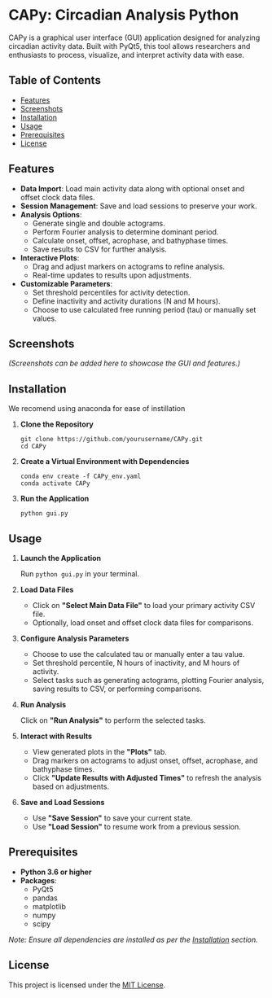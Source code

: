 # CAPy: Circadian Analysis Python

CAPy is a graphical user interface (GUI) application designed for analyzing circadian activity data. Built with PyQt5, this tool allows researchers and enthusiasts to process, visualize, and interpret activity data with ease.

## Table of Contents

- [Features](#features)
- [Screenshots](#screenshots)
- [Installation](#installation)
- [Usage](#usage)
- [Prerequisites](#prerequisites)
- [License](#license)
  
## Features

- **Data Import**: Load main activity data along with optional onset and offset clock data files.
- **Session Management**: Save and load sessions to preserve your work.
- **Analysis Options**:
  - Generate single and double actograms.
  - Perform Fourier analysis to determine dominant period.
  - Calculate onset, offset, acrophase, and bathyphase times.
  - Save results to CSV for further analysis.
- **Interactive Plots**:
  - Drag and adjust markers on actograms to refine analysis.
  - Real-time updates to results upon adjustments.
- **Customizable Parameters**:
  - Set threshold percentiles for activity detection.
  - Define inactivity and activity durations (N and M hours).
  - Choose to use calculated free running period (tau) or manually set values.


## Screenshots

*(Screenshots can be added here to showcase the GUI and features.)*

## Installation
  We recomend using anaconda for ease of instillation
1. **Clone the Repository**

    ```
    git clone https://github.com/yourusername/CAPy.git
    cd CAPy
    ```

2. **Create a Virtual Environment with Dependencies**

    ```
    conda env create -f CAPy_env.yaml
    conda activate CAPy
    ```

3. **Run the Application**

    ```
    python gui.py
    ```

## Usage

1. **Launch the Application**

    Run `python gui.py` in your terminal.

2. **Load Data Files**

    - Click on **"Select Main Data File"** to load your primary activity CSV file.
    - Optionally, load onset and offset clock data files for comparisons.

3. **Configure Analysis Parameters**

    - Choose to use the calculated tau or manually enter a tau value.
    - Set threshold percentile, N hours of inactivity, and M hours of activity.
    - Select tasks such as generating actograms, plotting Fourier analysis, saving results to CSV, or performing comparisons.

4. **Run Analysis**

    Click on **"Run Analysis"** to perform the selected tasks.

5. **Interact with Results**

    - View generated plots in the **"Plots"** tab.
    - Drag markers on actograms to adjust onset, offset, acrophase, and bathyphase times.
    - Click **"Update Results with Adjusted Times"** to refresh the analysis based on adjustments.

6. **Save and Load Sessions**

    - Use **"Save Session"** to save your current state.
    - Use **"Load Session"** to resume work from a previous session.

## Prerequisites

- **Python 3.6 or higher**
- **Packages**:
  - PyQt5
  - pandas
  - matplotlib
  - numpy
  - scipy

*Note: Ensure all dependencies are installed as per the [Installation](#installation) section.*

## License

This project is licensed under the [MIT License](LICENSE).

